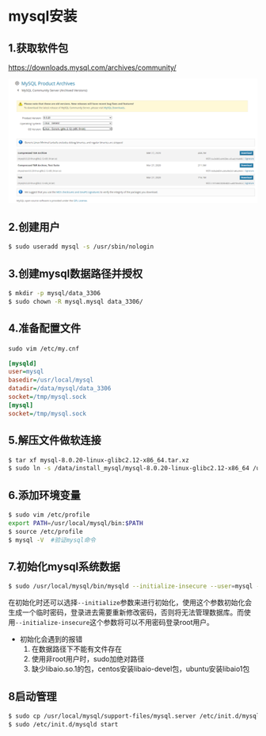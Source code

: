 # mysql安装

## 1.获取软件包

https://downloads.mysql.com/archives/community/

![1645492220241](../assets/1645492220241.png)

## 2.创建用户

```bash
$ sudo useradd mysql -s /usr/sbin/nologin
```

## 3.创建mysql数据路径并授权

```bash
$ mkdir -p mysql/data_3306
$ sudo chown -R mysql.mysql data_3306/
```

## 4.准备配置文件

`sudo vim /etc/my.cnf `

```ini
[mysqld]
user=mysql
basedir=/usr/local/mysql
datadir=/data/mysql/data_3306
socket=/tmp/mysql.sock
[mysql]
socket=/tmp/mysql.sock
```

## 5.解压文件做软连接

```bash
$ tar xf mysql-8.0.20-linux-glibc2.12-x86_64.tar.xz
$ sudo ln -s /data/install_mysql/mysql-8.0.20-linux-glibc2.12-x86_64 /usr/local/mysql
```

## 6.添加环境变量

```bash
$ sudo vim /etc/profile
export PATH=/usr/local/mysql/bin:$PATH
$ source /etc/profile
$ mysql -V  #验证mysql命令
```

## 7.初始化mysql系统数据

```bash
$ sudo /usr/local/mysql/bin/mysqld --initialize-insecure --user=mysql --basedir=/usr/local/mysql --datadir=/data/mysql/data_3306
```

在初始化时还可以选择`--initialize`参数来进行初始化，使用这个参数初始化会生成一个临时密码，登录进去需要重新修改密码，否则将无法管理数据库。而使用`--initialize-insecure`这个参数将可以不用密码登录root用户。


- 初始化会遇到的报错
  1. 在数据路径下不能有文件存在
  2. 使用非root用户时，sudo加绝对路径
  3. 缺少libaio.so.1的包，centos安装libaio-devel包，ubuntu安装libaio1包

## 8启动管理

```bash
$ sudo cp /usr/local/mysql/support-files/mysql.server /etc/init.d/mysqld
$ sudo /etc/init.d/mysqld start
```





